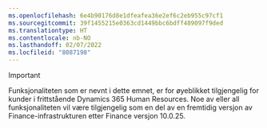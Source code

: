 ```yaml
---
ms.openlocfilehash: 6e4b90176d8e1dfeafea36e2ef6c2eb955c97cf1
ms.sourcegitcommit: 39f1455215e0363cd1449bbc6bdff489097f9ded
ms.translationtype: HT
ms.contentlocale: nb-NO
ms.lasthandoff: 02/07/2022
ms.locfileid: "8087198"
---
```

> [!IMPORTANT]
> Funksjonaliteten som er nevnt i dette emnet, er for øyeblikket tilgjengelig for kunder i frittstående Dynamics 365 Human Resources. Noe av eller all funksjonaliteten vil være tilgjengelig som en del av en fremtidig versjon av Finance-infrastrukturen etter Finance versjon 10.0.25.
